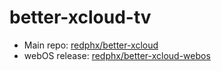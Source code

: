 # better-xcloud-tv

- Main repo: [redphx/better-xcloud](https://github.com/redphx/better-xcloud)
- webOS release: [redphx/better-xcloud-webos](https://github.com/redphx/better-xcloud-webos)
